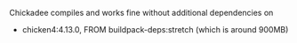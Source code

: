 Chickadee compiles and works fine without additional dependencies on
  - chicken4:4.13.0, FROM buildpack-deps:stretch (which is around 900MB)
